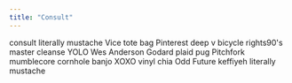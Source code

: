 ```yaml
---
title: "Consult"
---
```


consult literally mustache Vice tote bag Pinterest deep v bicycle rights90's
master cleanse YOLO Wes Anderson Godard plaid pug Pitchfork mumblecore
cornhole banjo XOXO vinyl chia Odd Future keffiyeh literally mustache
